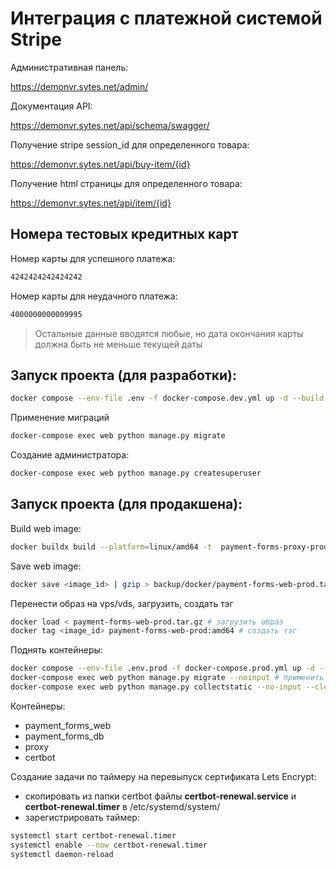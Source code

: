 # Интеграция с платежной системой Stripe

Административная панель:

https://demonvr.sytes.net/admin/

Документация API:

https://demonvr.sytes.net/api/schema/swagger/


Получение stripe session_id для определенного товара:

https://demonvr.sytes.net/api/buy-item/{id}


Получение html страницы для определенного товара:

https://demonvr.sytes.net/api/item/{id}


## Номера тестовых кредитных карт

Номер карты для успешного платежа:

```sh
4242424242424242
```

Номер карты для неудачного платежа:

```sh
4000000000009995
```
> Остальные данные вводятся любые, но дата окончания карты должна быть не меньше текущей даты

## Запуск проекта (для разработки):

```sh
docker compose --env-file .env -f docker-compose.dev.yml up -d --build 
```

Применение миграций

```sh
docker-compose exec web python manage.py migrate
```

Создание администратора:

```sh
docker-compose exec web python manage.py createsuperuser
``` 

## Запуск проекта (для продакшена):

Build web image:

```sh
docker buildx build --platform=linux/amd64 -t  payment-forms-proxy-prod:amd64 . -f Dockerfile.prod    
```

Save web image:

```sh
docker save <image_id> | gzip > backup/docker/payment-forms-web-prod.tar.gz
```

Перенести образ на vps/vds, загрузить, создать тэг

```sh
docker load < payment-forms-web-prod.tar.gz # загрузить образ
docker tag <image_id> payment-forms-web-prod:amd64 # создать тэг
```

Поднять контейнеры:

```sh
docker compose --env-file .env.prod -f docker-compose.prod.yml up -d --build
docker-compose exec web python manage.py migrate --noinput # применить миграции
docker-compose exec web python manage.py collectstatic --no-input --clear # собрать статические файлы
```

Контейнеры: 
- payment_forms_web 
- payment_forms_db
- proxy
- certbot

Создание задачи по таймеру на перевыпуск сертификата Lets Encrypt:
* скопировать из папки certbot файлы **certbot-renewal.service** и **certbot-renewal.timer** в /etc/systemd/system/
* зарегистрировать таймер:

```sh
systemctl start certbot-renewal.timer
systemctl enable --now certbot-renewal.timer
systemctl daemon-reload 
```
